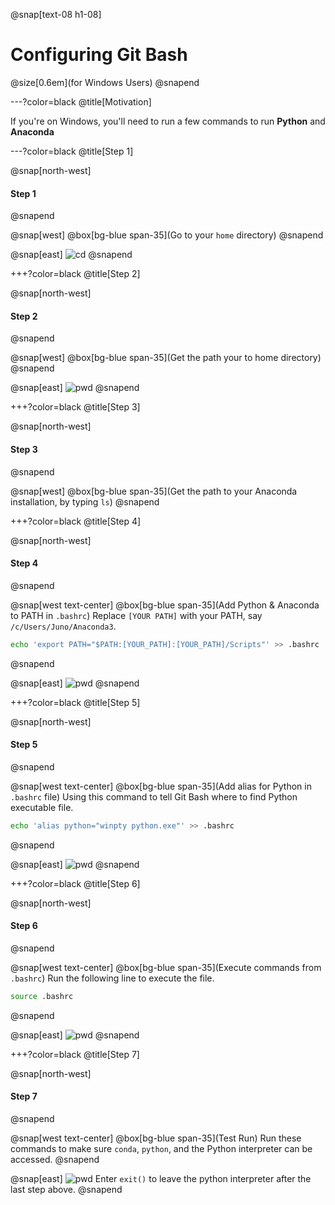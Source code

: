 @snap[text-08 h1-08]
# Configuring Git Bash
@size[0.6em](for Windows Users)
@snapend

---?color=black
@title[Motivation]

If you're on Windows, you'll need to run a few commands to run **Python** and **Anaconda**

---?color=black
@title[Step 1]

@snap[north-west]
#### Step 1
@snapend

@snap[west]
@box[bg-blue span-35](Go to your `home` directory)
@snapend

@snap[east]
![cd](https://s3.amazonaws.com/video.udacity-data.com/topher/2018/April/5adfb95f_step1-cd/step1-cd.png)
@snapend

+++?color=black
@title[Step 2]

@snap[north-west]
#### Step 2
@snapend

@snap[west]
@box[bg-blue span-35](Get the path your to home directory)
@snapend

@snap[east]
![pwd](https://s3.amazonaws.com/video.udacity-data.com/topher/2018/April/5adfb984_step2-pwd/step2-pwd.png)
@snapend

+++?color=black
@title[Step 3]

@snap[north-west]
#### Step 3
@snapend

@snap[west]
@box[bg-blue span-35](Get the path to your Anaconda installation, by typing `ls`)
@snapend

+++?color=black
@title[Step 4]

@snap[north-west]
#### Step 4
@snapend

@snap[west text-center]
@box[bg-blue span-35](Add Python & Anaconda to PATH in `.bashrc`)
Replace `[YOUR PATH]` with your PATH, say `/c/Users/Juno/Anaconda3`.
```bash
echo 'export PATH="$PATH:[YOUR_PATH]:[YOUR_PATH]/Scripts"' >> .bashrc
```
@snapend

@snap[east]
![pwd](https://s3.amazonaws.com/video.udacity-data.com/topher/2018/April/5adfba33_step3-path/step3-path.png)
@snapend

+++?color=black
@title[Step 5]

@snap[north-west]
#### Step 5
@snapend

@snap[west text-center]
@box[bg-blue span-35](Add alias for Python in `.bashrc` file)
Using this command to tell Git Bash where to find Python executable file.
```bash
echo 'alias python="winpty python.exe"' >> .bashrc
```
@snapend

@snap[east]
![pwd](https://s3.amazonaws.com/video.udacity-data.com/topher/2018/April/5adfba70_step4-alias/step4-alias.png)
@snapend

+++?color=black
@title[Step 6]

@snap[north-west]
#### Step 6
@snapend

@snap[west text-center]
@box[bg-blue span-35](Execute commands from `.bashrc`)
Run the following line to execute the file.
```bash
source .bashrc
```
@snapend

@snap[east]
![pwd](https://s3.amazonaws.com/video.udacity-data.com/topher/2018/April/5adfbaaf_step5-source/step5-source.png)
@snapend

+++?color=black
@title[Step 7]

@snap[north-west]
#### Step 7
@snapend

@snap[west text-center]
@box[bg-blue span-35](Test Run)
Run these commands to make sure `conda`, `python`, and the Python interpreter can be accessed.
@snapend

@snap[east]
![pwd](https://s3.amazonaws.com/video.udacity-data.com/topher/2018/April/5adfbb3f_step6-testrun/step6-testrun.png)
Enter `exit()` to leave the python interpreter after the last step above.
@snapend
